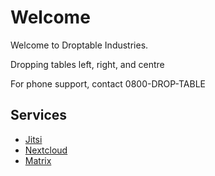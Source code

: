 # Welcome

Welcome to Droptable Industries.

Dropping tables left, right, and centre

For phone support, contact 0800-DROP-TABLE

## Services

 - [Jitsi](https://jitsi.droptable.industries)
 - [Nextcloud](https://cloud.droptable.industries)
 - [Matrix](https://matrix.droptable.industries)
